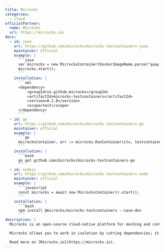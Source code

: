 ```yaml
---
title: Microcks
categories:
  - cloud
officialPartner:
  name: Microcks
  url: https://microcks.io/
docs:
  - id: java
    url: https://github.com/microcks/microcks-testcontainers-java
    maintainer: official
    example: |
      ```java
      var microcks = new MicrocksContainer(DockerImageName.parse("quay.io/microcks/microcks-uber:1.8.0"));
      microcks.start();
      ```
    installation: |
      ```xml
      <dependency>
          <groupId>io.github.microcks</groupId>
          <artifactId>microcks-testcontainers</artifactId>
          <version>0.2.8</version>
          <scope>test</scope>
      </dependency>
      ```
  - id: go
    url: https://github.com/microcks/microcks-testcontainers-go
    maintainer: official
    example: |
      ```go
      microcksContainer, err := microcks.RunContainer(ctx, testcontainers.WithImage("quay.io/microcks/microcks-uber:1.8.0"))
      ```
    installation: |
      ```bash
      go get github.com/microcks/microcks-testcontainers-go
      ```
  - id: nodejs
    url: https://github.com/microcks/microcks-testcontainers-node
    maintainer: official
    example: |
      ```javascript
      const microcks = await new MicrocksContainer().start();
      ```
    installation: |
      ```bash
      npm install @microcks/microcks-testcontainers --save-dev
      ```
description: |
  Microcks is an open-source cloud-native platform for mocking and contract-testing all kinds of APIs. It supports REST [OpenAPI](https://www.openapis.org/), [gRPC](https://grpc.io/), [GraphQL](https://graphql.org/), [Async APIs](https://www.asyncapi.com/) and SOAP WebServices.

  Microcks allows you to work in isolation by cutting dependencies; it can also be used for contract-testing the API you're developing.

  Read more on [Microcks.io](https://microcks.io).
---
```

